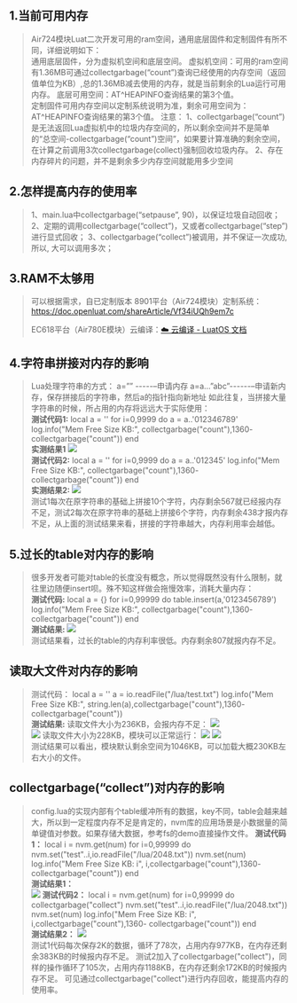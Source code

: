## 1.当前可用内存
>Air724模块Luat二次开发可用的ram空间，通用底层固件和定制固件有所不同，详细说明如下：<br>
>通用底层固件，分为虚拟机空间和底层空间。
>虚拟机空间：可用的ram空间有1.36MB可通过collectgarbage(“count”)查询已经使用的内存空间（返回值单位为KB）,总的1.36MB减去使用的内存，就是当前剩余的Lua运行可用内存。
>底层可用空间：AT^HEAPINFO查询结果的第3个值。<br>
>定制固件可用内存空间以定制系统说明为准，剩余可用空间为：AT^HEAPINFO查询结果的第3个值。
>注意：
>1、collectgarbage(“count”)是无法返回Lua虚拟机中的垃圾内存空间的，所以剩余空间并不是简单的“总空间-collectgarbage(“count”)空间”，如果要计算准确的剩余空间，在计算之前调用3次collectgarbage(collect)强制回收垃圾内存。
>2、存在内存碎片的问题，并不是剩余多少内存空间就能用多少空间
## 2.怎样提高内存的使用率
>1、main.lua中collectgarbage(“setpause”, 90)，以保证垃圾自动回收；
>2、定期的调用collectgarbage(“collect”)，又或者collectgarbage(“step”)进行显式回收；
>3、collectgarbage(“collect”)被调用，并不保证一次成功, 所以, 大可以调用多次；
## 3.RAM不太够用
>可以根据需求，自已定制版本
>8901平台（Air724模块）定制系统：https://doc.openluat.com/shareArticle/Vf34iUQh9em7c
>
>EC618平台（Air780E模块）云编译：[☁️ 云编译 - LuatOS 文档](https://wiki.luatos.com/develop/compile/Cloud_compilation.html)
## 4.字符串拼接对内存的影响
>Lua处理字符串的方式：
>a=”” -----–申请内存
>a=a…”abc”------–申请新内存，保存拼接后的字符串，然后a的指针指向新地址
>如此往复，当拼接大量字符串的时候，所占用的内存将远远大于实际使用：<br>
>**测试代码1:**
>local a = ''
>for i=0,9999 do
>a = a..'012346789'
>log.info("Mem Free Size KB:", collectgarbage("count"),1360- collectgarbage("count"))
>end<br>
>**实测结果1**
>![](../../image/常见问题/内存使用问题/20210818144945559_image.png)<br>
>**测试代码2:**
>local a = ''
>for i=0,9999 do
>a = a..'012345'
>log.info("Mem Free Size KB:", collectgarbage("count"),1360- collectgarbage("count"))
>end<br>
>**实测结果2:**
>![](../../image/常见问题/内存使用问题/20210818145148900_image.png)<br>
>测试1每次在原字符串的基础上拼接10个字符，内存剩余567就已经报内存不足，测试2每次在原字符串的基础上拼接6个字符，内存剩余438才报内存不足，从上面的测试结果来看，拼接的字符串越大，内存利用率会越低。

## 5.过长的table对内存的影响
>很多开发者可能对table的长度没有概念，所以觉得既然没有什么限制，就往里边随便insert呗。殊不知这样做会拖慢效率，消耗大量内存：<br>
>**测试代码:**
>local a = {}
>for i=0,99999 do
>table.insert(a,'0123456789')
>log.info("Mem Free Size KB:", collectgarbage("count"),1360- collectgarbage("count"))
>end<br>
>**测试结果:**
>![](../../image/常见问题/内存使用问题/20220721160753594_image.png)<br>
>测试结果看，过长的table的内存利率很低。内存剩余807就报内存不足。

## 读取大文件对内存的影响
>测试代码：
>local a = ''
>a = io.readFile("/lua/test.txt")
>log.info("Mem Free Size KB:", string.len(a),collectgarbage("count"),1360- collectgarbage("count")) <br>
>**测试结果:**
>读取文件大小为236KB，会报内存不足：
>![](../../image/常见问题/内存使用问题/20210818170117005_image.png)
><br>![](../../image/常见问题/内存使用问题/20210818170217592_image.png)
>读取文件大小为228KB，模块可以正常运行：
>![](../../image/常见问题/内存使用问题/20210818170527240_image.png)
>![](../../image/常见问题/内存使用问题/20210818170646743_image.png)<br>
>测试结果可以看出，模块默认剩余空间为1046KB，可以加载大概230KB左右大小的文件。

## collectgarbage(“collect”)对内存的影响
>config.lua的实现内部有个table缓冲所有的数据，key不同，table会越来越大，所以到一定程度内存不足是肯定的，nvm库的应用场景是小数据量的简单键值对参数。如果存储大数据，参考fs的demo直接操作文件。
>**测试代码1：**
>local i = nvm.get(num)
>for i=0,99999 do
>nvm.set("test"..i,io.readFile("/lua/2048.txt"))
>nvm.set(num)
>log.info("Mem Free Size KB: i", i,collectgarbage("count"),1360- collectgarbage("count"))
>end <br>
>**测试结果1：**
> <br>![](../../image/常见问题/内存使用问题/20210819135259510_116.png)
>**测试代码2：**
>local i = nvm.get(num)
>for i=0,99999 do
>collectgarbage("collect")
>nvm.set("test"..i,io.readFile("/lua/2048.txt"))
>nvm.set(num)
>log.info("Mem Free Size KB: i", i,collectgarbage("count"),1360- collectgarbage("count"))
>end  <br>
>**测试结果2：**
>![](../../image/常见问题/内存使用问题/20210819135511508_117.png)<br>
>测试1代码每次保存2K的数据，循环了78次，占用内存977KB，在内存还剩余383KB的时候报内存不足。
>测试2加入了collectgarbage("collect")，同样的操作循环了105次，占用内存1188KB，在内存还剩余172KB的时候报内存不足。
>可见通过collectgarbage("collect")进行内存回收，能提高内存的使用率。
